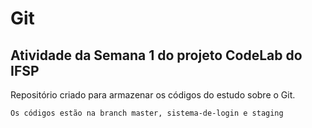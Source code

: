# Git

## Atividade da Semana 1 do projeto CodeLab do IFSP

Repositório criado para armazenar os códigos do estudo sobre o Git.

`Os códigos estão na branch master, sistema-de-login e staging` 

